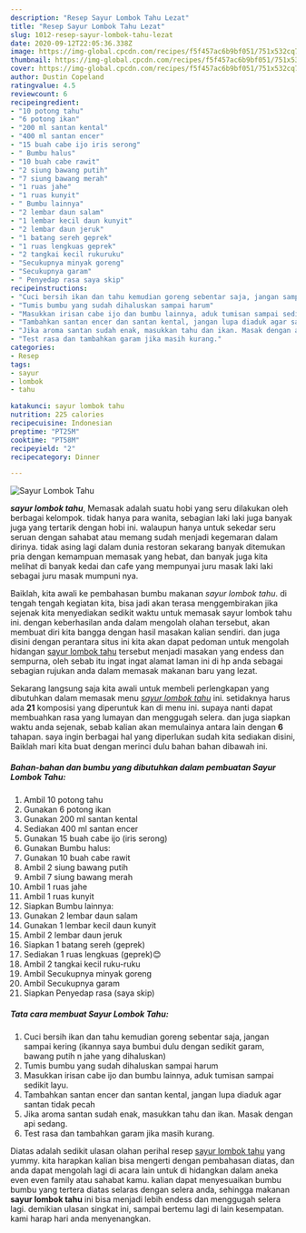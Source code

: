 ```yaml
---
description: "Resep Sayur Lombok Tahu Lezat"
title: "Resep Sayur Lombok Tahu Lezat"
slug: 1012-resep-sayur-lombok-tahu-lezat
date: 2020-09-12T22:05:36.338Z
image: https://img-global.cpcdn.com/recipes/f5f457ac6b9bf051/751x532cq70/sayur-lombok-tahu-foto-resep-utama.jpg
thumbnail: https://img-global.cpcdn.com/recipes/f5f457ac6b9bf051/751x532cq70/sayur-lombok-tahu-foto-resep-utama.jpg
cover: https://img-global.cpcdn.com/recipes/f5f457ac6b9bf051/751x532cq70/sayur-lombok-tahu-foto-resep-utama.jpg
author: Dustin Copeland
ratingvalue: 4.5
reviewcount: 6
recipeingredient:
- "10 potong tahu"
- "6 potong ikan"
- "200 ml santan kental"
- "400 ml santan encer"
- "15 buah cabe ijo iris serong"
- " Bumbu halus"
- "10 buah cabe rawit"
- "2 siung bawang putih"
- "7 siung bawang merah"
- "1 ruas jahe"
- "1 ruas kunyit"
- " Bumbu lainnya"
- "2 lembar daun salam"
- "1 lembar kecil daun kunyit"
- "2 lembar daun jeruk"
- "1 batang sereh geprek"
- "1 ruas lengkuas geprek"
- "2 tangkai kecil rukuruku"
- "Secukupnya minyak goreng"
- "Secukupnya garam"
- " Penyedap rasa saya skip"
recipeinstructions:
- "Cuci bersih ikan dan tahu kemudian goreng sebentar saja, jangan sampai kering (ikannya saya bumbui dulu dengan sedikit garam, bawang putih n jahe yang dihaluskan)"
- "Tumis bumbu yang sudah dihaluskan sampai harum"
- "Masukkan irisan cabe ijo dan bumbu lainnya, aduk tumisan sampai sedikit layu."
- "Tambahkan santan encer dan santan kental, jangan lupa diaduk agar santan tidak pecah"
- "Jika aroma santan sudah enak, masukkan tahu dan ikan. Masak dengan api sedang."
- "Test rasa dan tambahkan garam jika masih kurang."
categories:
- Resep
tags:
- sayur
- lombok
- tahu

katakunci: sayur lombok tahu 
nutrition: 225 calories
recipecuisine: Indonesian
preptime: "PT25M"
cooktime: "PT58M"
recipeyield: "2"
recipecategory: Dinner

---
```



![Sayur Lombok Tahu](https://img-global.cpcdn.com/recipes/f5f457ac6b9bf051/751x532cq70/sayur-lombok-tahu-foto-resep-utama.jpg)

<b><i>sayur lombok tahu</i></b>, Memasak adalah suatu hobi yang seru dilakukan oleh berbagai kelompok. tidak hanya para wanita, sebagian laki laki juga banyak juga yang tertarik dengan hobi ini. walaupun hanya untuk sekedar seru seruan dengan sahabat atau memang sudah menjadi kegemaran dalam dirinya. tidak asing lagi dalam dunia restoran sekarang banyak ditemukan pria dengan kemampuan memasak yang hebat, dan banyak juga kita melihat di banyak kedai dan cafe yang mempunyai juru masak laki laki sebagai juru masak mumpuni nya.



Baiklah, kita awali ke pembahasan bumbu makanan <i>sayur lombok tahu</i>. di tengah tengah kegiatan kita, bisa jadi akan terasa menggembirakan jika sejenak kita menyediakan sedikit waktu untuk memasak sayur lombok tahu ini. dengan keberhasilan anda dalam mengolah olahan tersebut, akan membuat diri kita bangga dengan hasil masakan kalian sendiri. dan juga disini dengan perantara situs ini kita akan dapat pedoman untuk mengolah hidangan <u>sayur lombok tahu</u> tersebut menjadi masakan yang endess dan sempurna, oleh sebab itu ingat ingat alamat laman ini di hp anda sebagai sebagian rujukan anda dalam memasak makanan baru yang lezat.


Sekarang langsung saja kita awali untuk membeli perlengkapan yang dibutuhkan dalam memasak menu <u><i>sayur lombok tahu</i></u> ini. setidaknya harus ada <b>21</b> komposisi yang diperuntuk kan di menu ini. supaya nanti dapat membuahkan rasa yang lumayan dan menggugah selera. dan juga siapkan waktu anda sejenak, sebab kalian akan memulainya antara lain dengan <b>6</b> tahapan. saya ingin berbagai hal yang diperlukan sudah kita sediakan disini, Baiklah mari kita buat dengan merinci dulu bahan bahan dibawah ini.

<!--inarticleads1-->

##### Bahan-bahan dan bumbu yang dibutuhkan dalam pembuatan Sayur Lombok Tahu:

1. Ambil 10 potong tahu
1. Gunakan 6 potong ikan
1. Gunakan 200 ml santan kental
1. Sediakan 400 ml santan encer
1. Gunakan 15 buah cabe ijo (iris serong)
1. Gunakan  Bumbu halus:
1. Gunakan 10 buah cabe rawit
1. Ambil 2 siung bawang putih
1. Ambil 7 siung bawang merah
1. Ambil 1 ruas jahe
1. Ambil 1 ruas kunyit
1. Siapkan  Bumbu lainnya:
1. Gunakan 2 lembar daun salam
1. Gunakan 1 lembar kecil daun kunyit
1. Ambil 2 lembar daun jeruk
1. Siapkan 1 batang sereh (geprek)
1. Sediakan 1 ruas lengkuas (geprek)😊
1. Ambil 2 tangkai kecil ruku-ruku
1. Ambil Secukupnya minyak goreng
1. Ambil Secukupnya garam
1. Siapkan  Penyedap rasa (saya skip)




<!--inarticleads2-->

##### Tata cara membuat Sayur Lombok Tahu:

1. Cuci bersih ikan dan tahu kemudian goreng sebentar saja, jangan sampai kering (ikannya saya bumbui dulu dengan sedikit garam, bawang putih n jahe yang dihaluskan)
1. Tumis bumbu yang sudah dihaluskan sampai harum
1. Masukkan irisan cabe ijo dan bumbu lainnya, aduk tumisan sampai sedikit layu.
1. Tambahkan santan encer dan santan kental, jangan lupa diaduk agar santan tidak pecah
1. Jika aroma santan sudah enak, masukkan tahu dan ikan. Masak dengan api sedang.
1. Test rasa dan tambahkan garam jika masih kurang.




Diatas adalah sedikit ulasan olahan perihal resep <u>sayur lombok tahu</u> yang yummy. kita harapkan kalian bisa mengerti dengan pembahasan diatas, dan anda dapat mengolah lagi di acara lain untuk di hidangkan dalam aneka even even family atau sahabat kamu. kalian dapat menyesuaikan bumbu bumbu yang tertera diatas selaras dengan selera anda, sehingga makanan <b>sayur lombok tahu</b> ini bisa menjadi lebih endess dan menggugah selera lagi. demikian ulasan singkat ini, sampai bertemu lagi di lain kesempatan. kami harap hari anda menyenangkan.

